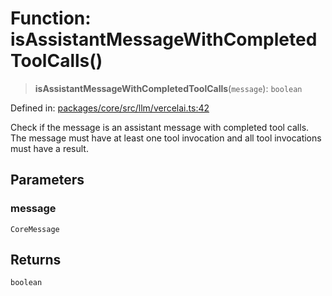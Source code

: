 # Function: isAssistantMessageWithCompletedToolCalls()

> **isAssistantMessageWithCompletedToolCalls**(`message`): `boolean`

Defined in: [packages/core/src/llm/vercelai.ts:42](https://github.com/GeoDaCenter/openassistant/blob/bc4037be52d89829440fcc4aaa1010be73719d16/packages/core/src/llm/vercelai.ts#L42)

Check if the message is an assistant message with completed tool calls.
The message must have at least one tool invocation and all tool invocations
must have a result.

## Parameters

### message

`CoreMessage`

## Returns

`boolean`
